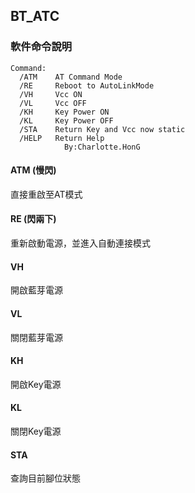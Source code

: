 ## BT_ATC

### 軟件命令說明

```
Command:
  /ATM    AT Command Mode
  /RE     Reboot to AutoLinkMode
  /VH     Vcc ON
  /VL     Vcc OFF
  /KH     Key Power ON
  /KL     Key Power OFF
  /STA    Return Key and Vcc now static
  /HELP   Return Help
            By:Charlotte.HonG
```

#### ATM (慢閃)
直接重啟至AT模式

#### RE (閃兩下)
重新啟動電源，並進入自動連接模式

#### VH
開啟藍芽電源

#### VL 
關閉藍芽電源

#### KH 
開啟Key電源

#### KL 
關閉Key電源

#### STA
查詢目前腳位狀態

